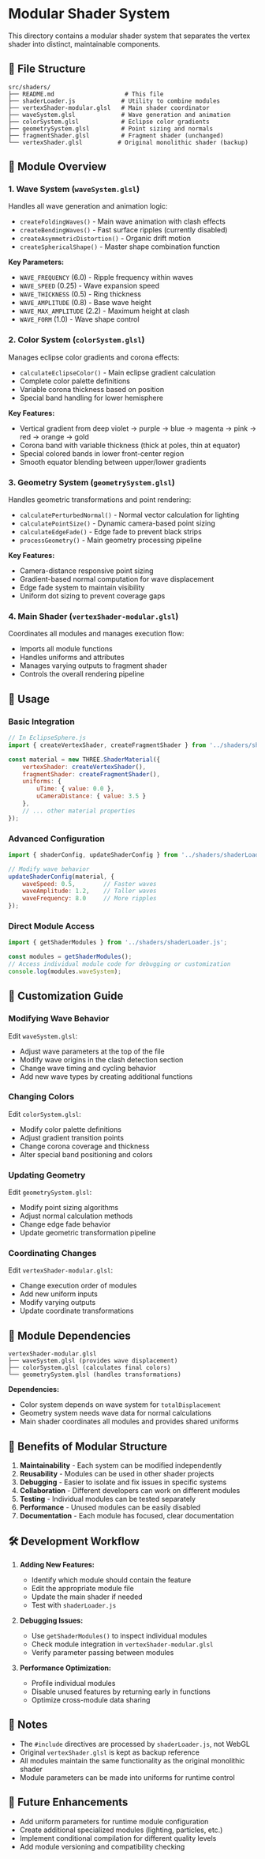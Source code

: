 # Modular Shader System

This directory contains a modular shader system that separates the vertex shader into distinct, maintainable components.

## 📁 File Structure

```
src/shaders/
├── README.md                    # This file
├── shaderLoader.js             # Utility to combine modules
├── vertexShader-modular.glsl   # Main shader coordinator
├── waveSystem.glsl             # Wave generation and animation
├── colorSystem.glsl            # Eclipse color gradients
├── geometrySystem.glsl         # Point sizing and normals
├── fragmentShader.glsl         # Fragment shader (unchanged)
└── vertexShader.glsl          # Original monolithic shader (backup)
```

## 🎯 Module Overview

### 1. **Wave System** (`waveSystem.glsl`)
Handles all wave generation and animation logic:
- `createFoldingWaves()` - Main wave animation with clash effects
- `createBendingWaves()` - Fast surface ripples (currently disabled)
- `createAsymmetricDistortion()` - Organic drift motion
- `createSphericalShape()` - Master shape combination function

**Key Parameters:**
- `WAVE_FREQUENCY` (6.0) - Ripple frequency within waves
- `WAVE_SPEED` (0.25) - Wave expansion speed
- `WAVE_THICKNESS` (0.5) - Ring thickness
- `WAVE_AMPLITUDE` (0.8) - Base wave height
- `WAVE_MAX_AMPLITUDE` (2.2) - Maximum height at clash
- `WAVE_FORM` (1.0) - Wave shape control

### 2. **Color System** (`colorSystem.glsl`)
Manages eclipse color gradients and corona effects:
- `calculateEclipseColor()` - Main eclipse gradient calculation
- Complete color palette definitions
- Variable corona thickness based on position
- Special band handling for lower hemisphere

**Key Features:**
- Vertical gradient from deep violet → purple → blue → magenta → pink → red → orange → gold
- Corona band with variable thickness (thick at poles, thin at equator)
- Special colored bands in lower front-center region
- Smooth equator blending between upper/lower gradients

### 3. **Geometry System** (`geometrySystem.glsl`)
Handles geometric transformations and point rendering:
- `calculatePerturbedNormal()` - Normal vector calculation for lighting
- `calculatePointSize()` - Dynamic camera-based point sizing
- `calculateEdgeFade()` - Edge fade to prevent black strips
- `processGeometry()` - Main geometry processing pipeline

**Key Features:**
- Camera-distance responsive point sizing
- Gradient-based normal computation for wave displacement
- Edge fade system to maintain visibility
- Uniform dot sizing to prevent coverage gaps

### 4. **Main Shader** (`vertexShader-modular.glsl`)
Coordinates all modules and manages execution flow:
- Imports all module functions
- Handles uniforms and attributes
- Manages varying outputs to fragment shader
- Controls the overall rendering pipeline

## 🔧 Usage

### Basic Integration

```javascript
// In EclipseSphere.js
import { createVertexShader, createFragmentShader } from '../shaders/shaderLoader.js';

const material = new THREE.ShaderMaterial({
    vertexShader: createVertexShader(),
    fragmentShader: createFragmentShader(),
    uniforms: {
        uTime: { value: 0.0 },
        uCameraDistance: { value: 3.5 }
    },
    // ... other material properties
});
```

### Advanced Configuration

```javascript
import { shaderConfig, updateShaderConfig } from '../shaders/shaderLoader.js';

// Modify wave behavior
updateShaderConfig(material, {
    waveSpeed: 0.5,        // Faster waves
    waveAmplitude: 1.2,    // Taller waves
    waveFrequency: 8.0     // More ripples
});
```

### Direct Module Access

```javascript
import { getShaderModules } from '../shaders/shaderLoader.js';

const modules = getShaderModules();
// Access individual module code for debugging or customization
console.log(modules.waveSystem);
```

## 🎨 Customization Guide

### Modifying Wave Behavior
Edit `waveSystem.glsl`:
- Adjust wave parameters at the top of the file
- Modify wave origins in the clash detection section
- Change wave timing and cycling behavior
- Add new wave types by creating additional functions

### Changing Colors
Edit `colorSystem.glsl`:
- Modify color palette definitions
- Adjust gradient transition points
- Change corona coverage and thickness
- Alter special band positioning and colors

### Updating Geometry
Edit `geometrySystem.glsl`:
- Modify point sizing algorithms
- Adjust normal calculation methods
- Change edge fade behavior
- Update geometric transformation pipeline

### Coordinating Changes
Edit `vertexShader-modular.glsl`:
- Change execution order of modules
- Add new uniform inputs
- Modify varying outputs
- Update coordinate transformations

## 🔄 Module Dependencies

```
vertexShader-modular.glsl
├── waveSystem.glsl (provides wave displacement)
├── colorSystem.glsl (calculates final colors)
└── geometrySystem.glsl (handles transformations)
```

**Dependencies:**
- Color system depends on wave system for `totalDisplacement`
- Geometry system needs wave data for normal calculations
- Main shader coordinates all modules and provides shared uniforms

## 🚀 Benefits of Modular Structure

1. **Maintainability** - Each system can be modified independently
2. **Reusability** - Modules can be used in other shader projects
3. **Debugging** - Easier to isolate and fix issues in specific systems
4. **Collaboration** - Different developers can work on different modules
5. **Testing** - Individual modules can be tested separately
6. **Performance** - Unused modules can be easily disabled
7. **Documentation** - Each module has focused, clear documentation

## 🛠️ Development Workflow

1. **Adding New Features:**
   - Identify which module should contain the feature
   - Edit the appropriate module file
   - Update the main shader if needed
   - Test with `shaderLoader.js`

2. **Debugging Issues:**
   - Use `getShaderModules()` to inspect individual modules
   - Check module integration in `vertexShader-modular.glsl`
   - Verify parameter passing between modules

3. **Performance Optimization:**
   - Profile individual modules
   - Disable unused features by returning early in functions
   - Optimize cross-module data sharing

## 📝 Notes

- The `#include` directives are processed by `shaderLoader.js`, not WebGL
- Original `vertexShader.glsl` is kept as backup reference
- All modules maintain the same functionality as the original monolithic shader
- Module parameters can be made into uniforms for runtime control

## 🔮 Future Enhancements

- Add uniform parameters for runtime module configuration
- Create additional specialized modules (lighting, particles, etc.)
- Implement conditional compilation for different quality levels
- Add module versioning and compatibility checking